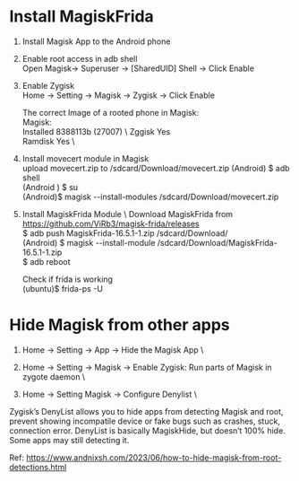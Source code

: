 # Install MagiskFrida
1. Install Magisk App to the Android phone

2. Enable root access in adb shell   \
   Open Magisk-> Superuser -> [SharedUID] Shell -> Click Enable


3. Enable Zygisk   \
   Home -> Setting -> Magisk -> Zygisk -> Click Enable

   The correct Image of a rooted phone in Magisk: \
   Magisk: \
   Installed 8388113b (27007)   \ 
   Zggisk   Yes   \
   Ramdisk   Yes   \
   
   

5. Install movecert module in Magisk \
   upload movecert.zip to /sdcard/Download/movecert.zip
   (Android) $ adb shell   \
   (Android ) $ su   \
   (Android)$ magisk --install-modules /sdcard/Download/movecert.zip



6. Install MagiskFrida Module  \ 
   Download MagiskFrida from https://github.com/ViRb3/magisk-frida/releases            \
   $ adb push  MagiskFrida-16.5.1-1.zip /sdcard/Download/                              \
   (Android) $ magisk --install-module /sdcard/Download/MagiskFrida-16.5.1-1.zip       \
   $ adb reboot

   Check if frida is working               \
   (ubuntu)$ frida-ps -U 
   
# Hide Magisk from other apps

1. Home -> Setting -> App -> Hide the Magisk App   \ 

2. Home -> Setting -> Magisk -> Enable Zygisk: Run parts of Magisk in zygote daemon   \

3. Home -> Setting Magisk -> Configure Denylist \
   
Zygisk’s DenyList allows you to hide apps from detecting Magisk and root, prevent showing incompatile device or fake bugs such as crashes, stuck, connection error. DenyList is basically MagiskHide, but doesn’t 100% hide. Some apps may still detecting it.


Ref: https://www.andnixsh.com/2023/06/how-to-hide-magisk-from-root-detections.html
